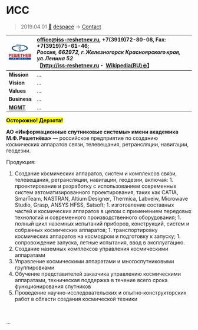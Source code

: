 # ИСС
> 2019.04.01 [🚀](../../index/index.md) [despace](../index.md) → [Contact](../contact.md)

|[![](../f/contact/i/iss_logo1_thumb.webp)](../f/contact/i/iss_logo1.webp)|<office@iss-reshetnev.ru>, +7(3919)72-80-08, Fax: +7(3919)75-61-46;<br> *Россия, 662972, г. Железногорск Красноярского края, ул. Ленина 52*<br> 【<http://iss‑reshetnev.ru>・ [Wikipedia(RU) ⎆](https://ru.wikipedia.org/wiki/Информационные_спутниковые_системы)】|
|:-|:-|
|**Mission**|…|
|**Vision**|…|
|**Values**|…|
|**Business**|…|
|**[MGMT](../mgmt.md)**|…|

**<mark>Осторожно! Дерзота!</mark>**

**АО «Информационные спутниковые системы» имени академика М.Ф. Решетнёва»** — российское предприятие по созданию космических аппаратов связи, телевещания, ретрансляции, навигации, геодезии.

Продукция:

   1. Создание космических аппаратов, систем и комплексов связи, телевещания, ретрансляции, навигации, геодезии, включая:
     1. проектирование и разработку с использованием современных систем автоматизированного проектирования, таких как CATIA, SmarTeam, NASTRAN, Altium Designer, Thermica, Labveiw, Microwave Studio, Grasp, ANSYS HFSS, Satsoft;
     1. изготовление составных частей и космических аппаратов в целом с применением передовых технологий и современного производственного оборудования;
     1. полный цикл наземных испытаний приборов, конструкций, систем и собранных космических аппаратов;
     1. транспортировку космических аппаратов на космодром и подготовку к запуску;
     1. сопровождение запуска, летные испытания, ввод в эксплуатацию.
   1. Создание наземных комплексов управления космическими аппаратами
   1. Управление космическими аппаратами и многоспутниковыми группировками
   1. Обучение представителей заказчика управлению космическими аппаратами, техническая поддержка в течение всего срока функционирования спутников
   1. Проведение научно‑исследовательских и опытно‑конструкторских работ в области создания космической техники

<p style="page-break-after:always"> </p>

…
